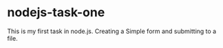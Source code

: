# nodejs-task-one
This is my first task in node.js. Creating a Simple form and submitting to a file.
